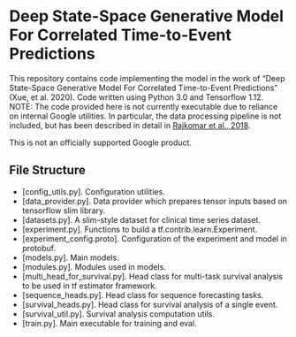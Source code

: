 # Deep State-Space Generative Model For Correlated Time-to-Event Predictions

This repository contains code implementing the model in the work of “Deep
State-Space Generative Model For Correlated Time-to-Event Predictions” (Xue, et
al. 2020). Code written using Python 3.0 and Tensorflow 1.12. NOTE: The code
provided here is not currently executable due to reliance on internal Google
utilities. In particular, the data processing pipeline is not included, but has
been described in detail in
[Rajkomar et al., 2018](https://arxiv.org/abs/1801.07860).

This is not an officially supported Google product.

## File Structure

*   [config_utils.py]. Configuration utilities.
*   [data_provider.py]. Data provider which prepares tensor inputs based on
    tensorflow slim library.
*   [datasets.py]. A slim-style dataset for clinical time series dataset.
*   [experiment.py]. Functions to build a tf.contrib.learn.Experiment.
*   [experiment_config.proto]. Configuration of the experiment and model in
    protobuf.
*   [models.py]. Main models.
*   [modules.py]. Modules used in models.
*   [multi_head_for_survival.py]. Head class for multi-task survival analysis to
    be used in tf estimator framework.
*   [sequence_heads.py]. Head class for sequence forecasting tasks.
*   [survival_heads.py]. Head class for survival analysis of a single event.
*   [survival_util.py]. Survival analysis computation utils.
*   [train.py]. Main executable for training and eval.
